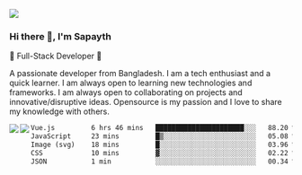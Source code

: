 <!-- **sapayth/sapayth** is a ✨ _special_ ✨ repository because its `README.md` (this file) appears on your GitHub profile.

Here are some ideas to get you started:

- 🔭 I’m currently working on ...
- 🌱 I’m currently learning ...
- 👯 I’m looking to collaborate on ...
- 🤔 I’m looking for help with ...
- 💬 Ask me about ...
- 📫 How to reach me: ...
- 😄 Pronouns: ...
- ⚡ Fun fact: ...
-->
![](https://user-images.githubusercontent.com/74038190/226190894-18e959ba-d458-4a94-ac44-790190f2a947.gif)
### Hi there 👋, I'm Sapayth

🚀 Full-Stack Developer 🚀

A passionate developer from Bangladesh. I am a tech enthusiast and a quick learner. I am always open to learning new technologies and frameworks. I am always open to collaborating on projects and innovative/disruptive ideas. Opensource is my passion and I love to share my knowledge with others.

<div>
<a href="https://github.com/sapayth/github-readme-stats">
  <img align="left" src="https://github-readme-stats.vercel.app/api?username=sapayth&show_icons=true&count_private=true" />
</a>
<a href="https://github.com/sapayth/github-readme-stats">
  <img align="left" src="https://github-readme-stats.vercel.app/api/top-langs/?username=sapayth" />
</a>
</div>
<!--START_SECTION:waka-->

```txt
Vue.js         6 hrs 46 mins   ██████████████████████░░░   88.20 %
JavaScript     23 mins         █▒░░░░░░░░░░░░░░░░░░░░░░░   05.08 %
Image (svg)    18 mins         █░░░░░░░░░░░░░░░░░░░░░░░░   03.96 %
CSS            10 mins         ▓░░░░░░░░░░░░░░░░░░░░░░░░   02.22 %
JSON           1 min           ░░░░░░░░░░░░░░░░░░░░░░░░░   00.34 %
```

<!--END_SECTION:waka-->
